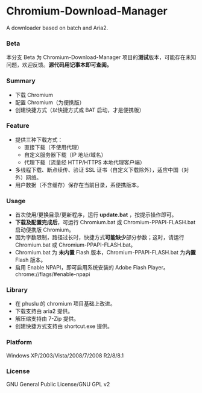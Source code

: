 ﻿Chromium-Download-Manager
=====
A downloader based on batch and Aria2.

### Beta
本分支 Beta 为 Chromium-Download-Manager 项目的**测试**版本，可能存在未知问题，欢迎反馈。**源代码用记事本即可查阅。**

### Summary
* 下载 Chromium
* 配置 Chromium（为便携版）
* 创建快捷方式（以快捷方式或 BAT 启动，才是便携版）

### Feature
* 提供三种下载方式：
    * 直接下载（不使用代理）
    * 自定义服务器下载（IP 地址/域名）
    * 代理下载（流量经 HTTP/HTTPS 本地代理客户端）
* 多线程下载、断点续传、验证 SSL 证书（自定义下载除外），适应中国（对外）网络。
* 用户数据（不含缓存）保存在当前目录，系便携版本。

### Usage
* 首次使用/更换目录/更新程序，运行 **update.bat** ，按提示操作即可。
* **下载及配置完成后**，可运行 Chromium.bat 或 Chromium-PPAPI-FLASH.bat 启动便携版 Chromium。
* 因为字数限制，路径过长时，快捷方式**可能缺少**部分参数；这时，请运行 Chromium.bat 或 Chromium-PPAPI-FLASH.bat。
* Chromium.bat 为 **未内置** Flash 版本，Chromium-PPAPI-FLASH.bat 为**内置** Flash 版本。
* 启用 Enable NPAPI，即可启用系统安装的 Adobe Flash Player。chrome://flags/#enable-npapi

### Library
* 在 phuslu 的 chromium 项目基础上改进。
* 下载支持由 aria2 提供。
* 解压缩支持由 7-Zip 提供。
* 创建快捷方式支持由 shortcut.exe 提供。

### Platform
Windows XP/2003/Vista/2008/7/2008 R2/8/8.1

### License
GNU General Public License/GNU GPL v2